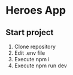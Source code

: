 # Heroes App

## Start project

1. Clone repository
2. Edit .env file
3. Execute npm i
4. Execute npm run dev